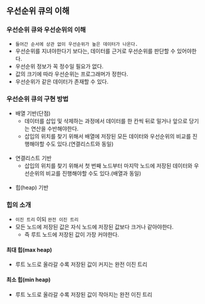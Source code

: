 ## 우선순위 큐의 이해

### 우선순위 큐와 우선순위의 이해

- `들어간 순서에 상관 없이 우선순위가 높은 데이터가 나온다.`
- 우선순위를 지녀야한다기 보다는, 데이터를 근거로 우선순위를 판단할 수 있어야한다.
- 우선순위 정보가 꼭 정수일 필요가 없다.
- 값의 크기에 따라 우선순위는 프로그래머가 정한다.
- 우선순위가 같은 데이터가 존재할 수 있다.

### 우선순위 큐의 구현 방법

- 배열 기반(단점)
    - 데이터를 삽입 및 삭제하는 과정에서 데이터를 한 칸씩 뒤로 밀거나 앞으로 당기는 연산을 수반해야한다.
    - 삽입의 위치를 찾기 위해서 배열에 저장된 모든 데이터와 우선순위의 비교를 진행해야할 수도 있다.(연결리스트와 동일)
      <br><br>
- 연결리스트 기반
    - 삽입의 위치를 찾기 위해서 첫 번째 노드부터 마지막 노드에 저장된 데이터와 우선순위의 비교를 진행해야할 수도 있다.(배열과 동일)
      <br><br>
- 힙(heap) 기반

### 힙의 소개

- `이진 트리` 이되 `완전 이진 트리`
- 모든 노드에 저장된 값은 자식 노드에 저장된 값보다 크거나 같아야한다.
    - 즉 루트 노드에 저장된 값이 가장 커야한다.

#### 최대 힙(max heap)

- 루트 노드로 올라갈 수록 저장된 값이 커지는 완전 이진 트리

#### 최소 힙(min heap)

- 루트 노드로 올라갈 수록 저장된 값이 작아지는 완전 이진 트리